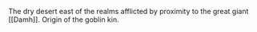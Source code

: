 The dry desert east of the realms afflicted by proximity to the great giant [[Damh]]. Origin of the goblin kin.